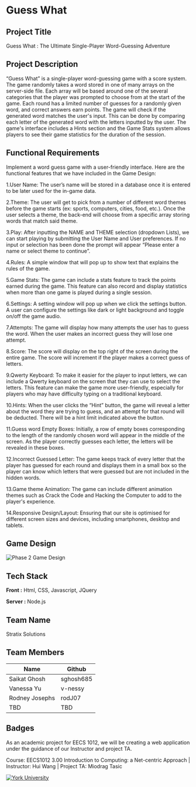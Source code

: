 
# Guess What
## Project Title
Guess What : The Ultimate Single-Player Word-Guessing Adventure

## Project Description
“Guess What” is a single-player word-guessing game with a score system. The game randomly takes a word stored in one of many arrays on the server-side file. Each array will be based around one of the several categories that the player was prompted to choose from at the start of the game. Each round has a limited number of guesses for a randomly given word, and correct answers earn points. The game will check if the generated word matches the user's input. This can be done by comparing each letter of the generated word with the letters inputted by the user. The game's interface includes a Hints section and the Game Stats system allows players to see their game statistics for the duration of the session. 

## Functional Requirements
Implement a word guess game with a user-friendly interface. Here are the functional features that we have included in the Game Design:

1.User Name: The user’s name will be stored in a database once it is entered to be later used for the in-game data.

2.Theme: The user will get to pick from a number of different word themes before the game starts (ex: sports, computers, cities, food, etc.). Once the user selects a theme, the back-end will choose from a specific array storing words that match said theme.

3.Play: After inputting the NAME and THEME selection (dropdown Lists), we can start playing by submitting the User Name and User preferences. If no input or selection has been done the prompt will appear “Please enter a name or select theme to continue”.

4.Rules: A simple window that will pop up to show text that explains the rules of the game.

5.Game Stats: The game can include a stats feature to track the points earned during the game. This feature can also record and display statistics when more than one game is played during a single session.

6.Settings: A setting window will pop up when we click the settings button. A user can configure the settings like dark or light background and toggle on/off the game audio.

7.Attempts: The game will display how many attempts the user has to guess the word. When the user makes an incorrect guess they will lose one attempt.

8.Score: The score will display on the top right of the screen during the entire game. The score will increment if the player makes a correct guess of letters.

9.Qwerty Keyboard: To make it easier for the player to input letters, we can include a Qwerty keyboard on the screen that they can use to select the letters. This feature can make the game more user-friendly, especially for players who may have difficulty typing on a traditional keyboard.

10.Hints: When the user clicks the “Hint” button, the game will reveal a letter about the word they are trying to guess, and an attempt for that round will be deducted. There will be a hint limit indicated above the button.

11.Guess word Empty Boxes: Initially, a row of empty boxes corresponding to the length of the randomly chosen word will appear in the middle of the screen. As the player correctly guesses each letter, the letters will be revealed in these boxes.

12.Incorrect Guessed Letter: The game keeps track of every letter that the player has guessed for each round and displays them in a small box so the player can know which letters that were guessed but are not included in the hidden words.

13.Game theme Animation: The game can include different animation themes such as Crack the Code and Hacking the Computer to add to the player's experience.

14.Responsive Design/Layout: Ensuring that our site is optimised for different screen sizes and devices, including smartphones, desktop and tablets.

## Game Design
![Phase 2 Game Design](https://user-images.githubusercontent.com/68800612/225209158-c1a2fb2d-d179-4489-af32-b05ffdd2041c.png)


## Tech Stack

**Front :** Html, CSS, Javascript, JQuery

**Server :** Node.js

## Team Name
Stratix Solutions
## Team Members

| Name             | Github                                                                |
| ----------------- | ------------------------------------------------------------------ |
| Saikat Ghosh | sghosh685 |
| Vanessa Yu | v-nessy |
| Rodney Josephs | rodJ07 |
| TBD | TBD |

## Badges
As an academic project for EECS 1012, we will be creating a web application under the guidance of our Instructor and project TA.


Course: EECS1012 3.00 Introduction to Computing: a Net-centric Approach
| Instructor: Hui Wang
| Project TA: Miodrag Tasic


[![York University](https://img.shields.io/badge/EECS%201012-York%20University-red.svg)](https://www.yorku.ca/)
